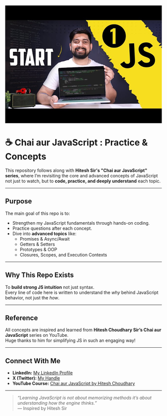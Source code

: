 <p align="center">
  <img src="assets/chai-aur-js.jpg" alt="Chai Aur C++ Banner" width="800">
</p>

# ☕ Chai aur JavaScript : Practice & Concepts

This repository follows along with **Hitesh Sir's "Chai aur JavaScript" series**, where I’m revisiting the core and advanced concepts of JavaScript not just to watch, but to **code, practice, and deeply understand** each topic.  

---

## Purpose  
The main goal of this repo is to:
- Strengthen my JavaScript fundamentals through hands-on coding.  
- Practice questions after each concept.  
- Dive into **advanced topics** like:
  - Promises & Async/Await  
  - Getters & Setters  
  - Prototypes & OOP  
  - Closures, Scopes, and Execution Contexts  

---

## Why This Repo Exists  
To **build strong JS intuition** not just syntax.  
Every line of code here is written to understand the *why* behind JavaScript behavior, not just the *how*.  

---

## Reference  
All concepts are inspired and learned from **Hitesh Choudhary Sir’s Chai aur JavaScript** series on YouTube.  
Huge thanks to him for simplifying JS in such an engaging way! 

---

## Connect With Me   

- **LinkedIn:** [My LinkedIn Profile](https://www.linkedin.com/in/guleria-harsh/)  
- **X (Twitter):** [My Handle](https://x.com/harsz_06)  
- **YouTube Course:** [Chai aur JavaScript by Hitesh Choudhary](https://www.youtube.com/playlist?list=PLu71SKxNbfoBuX3f4EOACle2y-tRC5Q37)  

---

> *“Learning JavaScript is not about memorizing methods it’s about understanding how the engine thinks.”*  
> — Inspired by Hitesh Sir 
